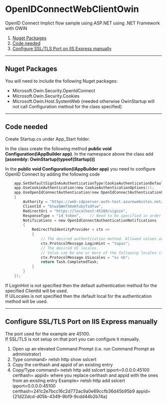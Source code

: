 ﻿
# OpenIDConnectWebClientOwin
OpenID Connect Implict flow sample using  ASP.NET using .NET Framework with OWIN

 1. [Nuget Packages](#nuget-packages)
 1. [Code needed](#code-needed)
 1. [Configure SSL/TLS Port on IIS Express manually](#configure-ssltls-port-on-iis-express-manually)

---
## Nuget Packages
You will need to include the following Nuget packages:

 * Microsoft.Owin.Security.OpenIdConnect
 * Microsoft.Owin.Security.Cookies
 * Microsoft.Owin.Host.SystemWeb (needed otherwise OwinStartup will not call Configuration method for the class specified)

---
## Code needed
Create Startup.cs under App_Start folder.

In the class create the following method **public void Configuration(IAppBuilder app)**.
In the namespace above the class add **[assembly: OwinStartup(typeof(Startup))]**

In the **public void Configuration(IAppBuilder app)** you need to configure OpenID Connect by adding the following code
```c
    app.SetDefaultSignInAsAuthenticationType(CookieAuthenticationDefaults.AuthenticationType);
    app.UseCookieAuthentication(new CookieAuthenticationOptions());
    app.UseOpenIdConnectAuthentication(new OpenIdConnectAuthenticationOptions
    {
        Authority = "https://web-idpserver-auth-test.azurewebsites.net/",
        ClientId = "btwzQWmTSKeKfubsTzdYvw",
        RedirectUri = "https://localhost:45100/signin",
        ResponseType = "id_token",    // Need to be specified in order for OAuth OpenID Connect implicit flow to be used
        Notifications = new OpenIdConnectAuthenticationNotifications    // This is needed if you want to controll the authentication method and ui local that is used
        {
            RedirectToIdentityProvider = ctx =>
            {
                // The desired authentication method. Allowed values are: sbid, nbid and tupas.
                ctx.ProtocolMessage.LoginHint = "tupas";
                // The desired UI locales.
                // Value can be one or more of the following locales (sv, nb, fi, en) seperated by space where the first UI locales in the list that the authenication method supports will be used.
                ctx.ProtocolMessage.UiLocales = "sv nb";
                return Task.CompletedTask;
            }
        }
    });
```

If LoginHint is not specified then the default authentication method for the specified ClientId will be used.  
If UiLocales is not specified then the default local for the authentication method will be used.

---
## Configure SSL/TLS Port on IIS Express manually
The port used for the example are 45100.  
If SSL/TLS is not setup on that port you can configure it manually.

1. Open up an elevated Command Prompt (i.e. run Command Prompt as administrator)
1. Type command> netsh http show sslcert
1. Copy the certhash and appid of an existing entry
1. Copy/Type command> netsh http add sslcert ipport=0.0.0.0:45100 certhash=<certhash> appid=<appid>
   where you replace certhash and appid with the ones from an existing entry
   Example> netsh http add sslcert ipport=0.0.0.0:45100 certhash=241c2e7bcc16c2d772ac9a0e69ccfb36d45b95b9 appid={21d22dcd-d05b-4349-9bf9-9cdd44b2b74a}
